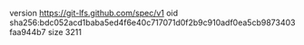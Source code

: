 version https://git-lfs.github.com/spec/v1
oid sha256:bdc052acd1baba5ed4f6e40c717071d0f2b9c910adf0ea5cb9873403faa944b7
size 3211

